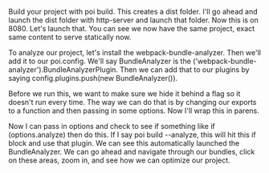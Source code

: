 Build your project with poi build. This creates a dist folder. I'll go ahead and launch the dist folder with http-server and launch that folder. Now this is on 8080. Let's launch that. You can see we now have the same project, exact same content to serve statically now.

To analyze our project, let's install the webpack-bundle-analyzer. Then we'll add it to our poi.config. We'll say BundleAnalyzer is the ('webpack-bundle-analyzer').BundleAnalyzerPlugin. Then we can add that to our plugins by saying config.plugins.push(new BundleAnalyzer()).

Before we run this, we want to make sure we hide it behind a flag so it doesn't run every time. The way we can do that is by changing our exports to a function and then passing in some options. Now I'll wrap this in parens.

Now I can pass in options and check to see if something like if (options.analyze) then do this. If I say poi build --analyze, this will hit this if block and use that plugin. We can see this automatically launched the BundleAnalyzer. We can go ahead and navigate through our bundles, click on these areas, zoom in, and see how we can optimize our project.